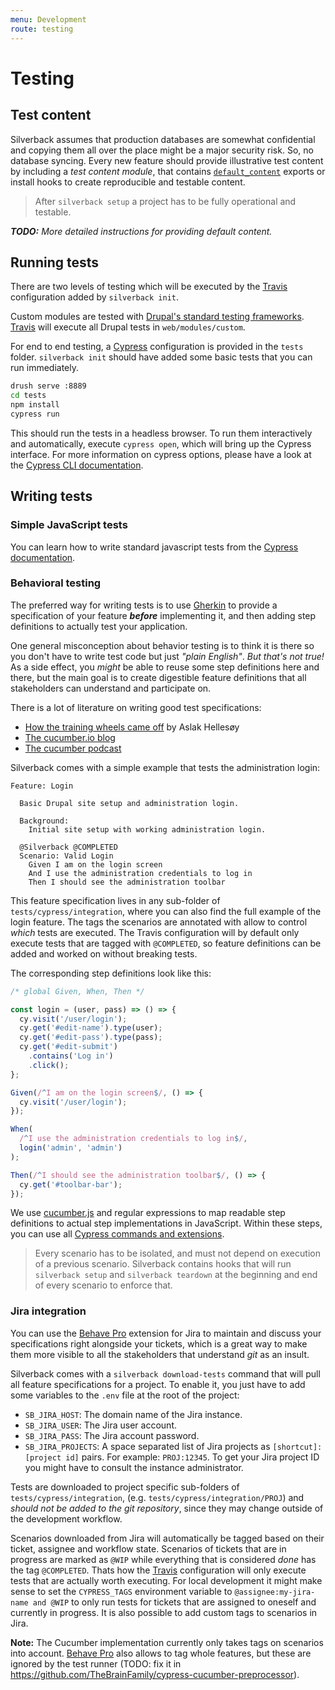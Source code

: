```yaml
---
menu: Development
route: testing
---
```


# Testing

## Test content

Silverback assumes that production databases are somewhat confidential and copying them all over the place might be a major security risk. So, no database syncing. Every new feature should provide illustrative test content by including a _test content module_, that contains [`default_content`](https://www.drupal.org/project/default_content) exports or install hooks to create reproducible and testable content.

> After `silverback setup` a project has to be fully operational and testable.

_**TODO:** More detailed instructions for providing default content._

## Running tests

There are two levels of testing which will be executed by the [Travis](https://travis-ci.com/) configuration added by `silverback init`.

Custom modules are tested with [Drupal's standard testing frameworks](https://www.drupal.org/docs/8/testing). [Travis](https://travis-ci.com/) will execute all Drupal tests in `web/modules/custom`.

For end to end testing, a [Cypress](https://www.cypress.io/) configuration is provided in the `tests` folder. `silverback init` should have added some basic tests that you can run immediately.

```bash
drush serve :8889
cd tests
npm install
cypress run
```

This should run the tests in a headless browser. To run them interactively and automatically, execute `cypress open`, which will bring up the Cypress interface. For more information on cypress options, please have a look at the [Cypress CLI documentation](https://docs.cypress.io/guides/guides/command-line.html).

## Writing tests

### Simple JavaScript tests

You can learn how to write standard javascript tests from the [Cypress documentation](https://docs.cypress.io/guides/getting-started/writing-your-first-test.html#Add-a-test-file).

### Behavioral testing

The preferred way for writing tests is to use [Gherkin](https://cucumber.io/docs/gherkin/) to provide a specification of your feature **_before_** implementing it, and then adding step definitions to actually test your application.

One general misconception about behavior testing is to think it is there so you don't have to write test code but just _"plain English"_. _But that's not true!_ As a side effect, you _might_ be able to reuse some step definitions here and there, but the main goal is to create digestible feature definitions that all stakeholders can understand and participate on.

There is a lot of literature on writing good test specifications:

- [How the training wheels came off](http://aslakhellesoy.com/post/11055981222/the-training-wheels-came-off) by Aslak Hellesøy
- [The cucumber.io blog](https://cucumber.io/blog)
- [The cucumber podcast](https://soundcloud.com/cucumber-podcast)

Silverback comes with a simple example that tests the administration login:

```gherkin
Feature: Login

  Basic Drupal site setup and administration login.

  Background:
    Initial site setup with working administration login.

  @Silverback @COMPLETED
  Scenario: Valid Login
    Given I am on the login screen
    And I use the administration credentials to log in
    Then I should see the administration toolbar
```

This feature specification lives in any sub-folder of `tests/cypress/integration`, where you can also find the full example of the login feature.
The tags the scenarios are annotated with allow to control _which_ tests are executed. The Travis configuration will by default only execute tests that are tagged with `@COMPLETED`, so feature definitions can be added and worked on without breaking tests.

The corresponding step definitions look like this:

```javascript
/* global Given, When, Then */

const login = (user, pass) => () => {
  cy.visit('/user/login');
  cy.get('#edit-name').type(user);
  cy.get('#edit-pass').type(pass);
  cy.get('#edit-submit')
    .contains('Log in')
    .click();
};

Given(/^I am on the login screen$/, () => {
  cy.visit('/user/login');
});

When(
  /^I use the administration credentials to log in$/,
  login('admin', 'admin')
);

Then(/^I should see the administration toolbar$/, () => {
  cy.get('#toolbar-bar');
});
```

We use [cucumber.js](https://cucumber.io/) and regular expressions to map readable step definitions to actual step implementations in JavaScript. Within these steps, you can use all [Cypress commands and extensions](http://docs.cypress.io).

> Every scenario has to be isolated, and must not depend on execution of a previous scenario. Silverback contains hooks that will run `silverback setup` and `silverback teardown` at the beginning and end of every scenario to enforce that.

### Jira integration

You can use the [Behave Pro](https://www.hindsightsoftware.com/behave-pro) extension for Jira to maintain and discuss your specifications right alongside your tickets, which is a great way to make them more visible to all the stakeholders that understand _git_ as an insult.

Silverback comes with a `silverback download-tests` command that will pull all feature specifications for a project. To enable it, you just have to add some variables to the `.env` file at the root of the project:

- `SB_JIRA_HOST`: The domain name of the Jira instance.
- `SB_JIRA_USER`: The Jira user account.
- `SB_JIRA_PASS`: The Jira account password.
- `SB_JIRA_PROJECTS`: A space separated list of Jira projects as `[shortcut]:[project id]` pairs. For example: `PROJ:12345`. To get your Jira project ID you might have to consult the instance administrator.

Tests are downloaded to project specific sub-folders of `tests/cypress/integration`, (e.g. `tests/cypress/integration/PROJ`) and _should not be added to the git repository_, since they may change outside of the development workflow.

Scenarios downloaded from Jira will automatically be tagged based on their ticket, assignee and workflow state. Scenarios of tickets that are in progress are marked as `@WIP` while everything that is considered _done_ has the tag `@COMPLETED`. Thats how the [Travis](https://travis-ci.com/) configuration will only execute tests that are actually worth executing. For local development it might make sense to set the `CYPRESS_TAGS` environment variable to `@assignee:my-jira-name and @WIP` to only run tests for tickets that are assigned to oneself and currently in progress. It is also possible to add custom tags to scenarios in Jira.

**Note:** The Cucumber implementation currently only takes tags on scenarios into account. [Behave Pro](https://www.hindsightsoftware.com/behave-pro) also allows to tag whole features, but these are ignored by the test runner (TODO: fix it in https://github.com/TheBrainFamily/cypress-cucumber-preprocessor).
